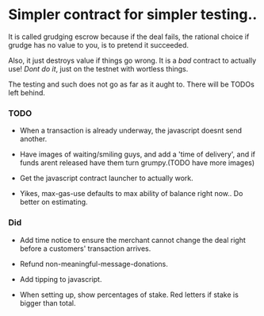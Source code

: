 
# Simpler contract for simpler testing..

It is called grudging escrow because if the deal fails, the rational choice if
grudge has no value to you, is to pretend it succeeded.

Also, it just destroys value if things go wrong. It is a *bad* contract to
actually use! *Dont do it*, just on the testnet with wortless things. 

The testing and such does not go as far as it aught to.
There will be TODOs left behind.

### TODO

* When a transaction is already underway, the javascript doesnt send another.
  
* Have images of waiting/smiling guys, and add a 'time of delivery',
  and if funds arent released have them turn grumpy.(TODO have more images)

* Get the javascript contract launcher to actually work.

* Yikes, max-gas-use defaults to max ability of balance right now.. Do better
  on estimating.

### Did
* Add time notice to ensure the merchant cannot change the deal right
  before a customers' transaction arrives.

* Refund non-meaningful-message-donations.

* Add tipping to javascript.

* When setting up, show percentages of stake.
  Red letters if stake is bigger than total.
